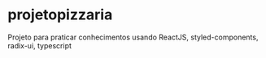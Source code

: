 ﻿# projetopizzaria
Projeto para praticar conhecimentos usando ReactJS, styled-components, radix-ui, typescript
